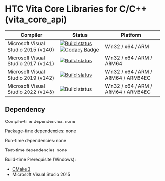 # HTC Vita Core Libraries for C/C++ (vita_core_api)

| Compiler | Status | Platform |
|----------|--------|----------|
| Microsoft Visual Studio 2015 (v140) | [![Build status](https://ci.appveyor.com/api/projects/status/9f6lakvbodoaa5or/branch/master?svg=true)](https://ci.appveyor.com/project/kenelin/vita-core-api/branch/master) [![Codacy Badge](https://app.codacy.com/project/badge/Grade/9421aae6fc8e499d818be4f2d16939f5)](https://www.codacy.com/gh/ViveportSoftware/vita_core_api/dashboard?utm_source=github.com&amp;utm_medium=referral&amp;utm_content=ViveportSoftware/vita_core_api&amp;utm_campaign=Badge_Grade) | Win32 / x64 / ARM |
| Microsoft Visual Studio 2017 (v141) | [![Build status](https://ci.appveyor.com/api/projects/status/gvir7a3i3cxjym3e/branch/master?svg=true)](https://ci.appveyor.com/project/kenelin/vita-core-api-3njhk/branch/master) | Win32 / x64 / ARM / ARM64 |
| Microsoft Visual Studio 2019 (v142) | [![Build status](https://ci.appveyor.com/api/projects/status/3ypgaw6bsvg0h7yu/branch/master?svg=true)](https://ci.appveyor.com/project/kenelin/vita-core-api-3f84i/branch/master) | Win32 / x64 / ARM / ARM64 / ARM64EC |
| Microsoft Visual Studio 2022 (v143) | [![Build status](https://ci.appveyor.com/api/projects/status/oqd9g3eusm7rknn7/branch/master?svg=true)](https://ci.appveyor.com/project/kenelin/vita-core-api-v2fqw/branch/master) | Win32 / x64 / ARM / ARM64 / ARM64EC |

## Dependency

Compile-time dependencies: none

Package-time dependencies: none

Run-time dependencies: none

Test-time dependencies: none

Build-time Prerequisite (Windows):

* [CMake 3](https://cmake.org/)
* Microsoft Visual Studio 2015
